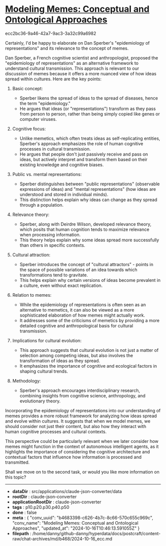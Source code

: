 # [Modeling Memes: Conceptual and Ontological Approaches](https://claude.ai/chat/b4683398-c626-4b7c-8c66-570c655c969c)

ecc2bc36-9a46-42a7-9ac3-3a32c99a6982

 Certainly, I'd be happy to elaborate on Dan Sperber's "epidemiology of representations" and its relevance to the concept of memes.

Dan Sperber, a French cognitive scientist and anthropologist, proposed the "epidemiology of representations" as an alternative framework to understand cultural transmission. This approach is relevant to our discussion of memes because it offers a more nuanced view of how ideas spread within cultures. Here are the key points:

1. Basic concept:
   - Sperber likens the spread of ideas to the spread of diseases, hence the term "epidemiology."
   - He argues that ideas (or "representations") transform as they pass from person to person, rather than being simply copied like genes or computer viruses.

2. Cognitive focus:
   - Unlike memetics, which often treats ideas as self-replicating entities, Sperber's approach emphasizes the role of human cognitive processes in cultural transmission.
   - He argues that people don't just passively receive and pass on ideas, but actively interpret and transform them based on their existing knowledge and cognitive biases.

3. Public vs. mental representations:
   - Sperber distinguishes between "public representations" (observable expressions of ideas) and "mental representations" (how ideas are understood and stored in individual minds).
   - This distinction helps explain why ideas can change as they spread through a population.

4. Relevance theory:
   - Sperber, along with Deirdre Wilson, developed relevance theory, which posits that human cognition tends to maximize relevance when processing information.
   - This theory helps explain why some ideas spread more successfully than others in specific contexts.

5. Cultural attraction:
   - Sperber introduces the concept of "cultural attractors" - points in the space of possible variations of an idea towards which transformations tend to gravitate.
   - This helps explain why certain versions of ideas become prevalent in a culture, even without exact replication.

6. Relation to memes:
   - While the epidemiology of representations is often seen as an alternative to memetics, it can also be viewed as a more sophisticated elaboration of how memes might actually work.
   - It addresses some of the criticisms of memetics by providing a more detailed cognitive and anthropological basis for cultural transmission.

7. Implications for cultural evolution:
   - This approach suggests that cultural evolution is not just a matter of selection among competing ideas, but also involves the transformation of ideas as they spread.
   - It emphasizes the importance of cognitive and ecological factors in shaping cultural trends.

8. Methodology:
   - Sperber's approach encourages interdisciplinary research, combining insights from cognitive science, anthropology, and evolutionary theory.

Incorporating the epidemiology of representations into our understanding of memes provides a more robust framework for analyzing how ideas spread and evolve within cultures. It suggests that when we model memes, we should consider not just their content, but also how they interact with human cognitive processes and cultural contexts.

This perspective could be particularly relevant when we later consider how memes might function in the context of autonomous intelligent agents, as it highlights the importance of considering the cognitive architecture and contextual factors that influence how information is processed and transmitted.

Shall we move on to the second task, or would you like more information on this topic?

---

* **dataDir** : src/applications/claude-json-converter/data
* **rootDir** : claude-json-converter
* **applicationRootDir** : claude-json-converter
* **tags** : p10.p20.p30.p40.p50
* **done** : false
* **meta** : {
  "conv_uuid": "b4683398-c626-4b7c-8c66-570c655c969c",
  "conv_name": "Modeling Memes: Conceptual and Ontological Approaches",
  "updated_at": "2024-10-16T10:46:13.591055Z"
}
* **filepath** : /home/danny/github-danny/hyperdata/docs/postcraft/content-raw/chat-archives/md/b468/2024-10-16_ecc.md